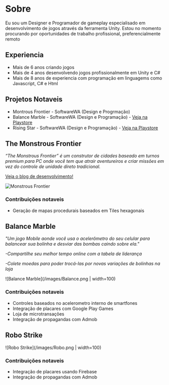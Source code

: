 # Sobre

Eu sou um Designer e  Programador de gameplay especialisado em desenvolvimento de jogos através da ferramenta Unity.
Estou no momento procurando por oportunidades de trabalho profissional, preferencialmente remoto

## Experiencia

- Mais de 6 anos criando jogos
- Mais de 4 anos desenvolvendo jogos profissionalmente em Unity e C#
- Mais de 8 anos de experiencia com programação em linguagems como Javascript, C# e Html

## Projetos Notaveis

- Montrous Frontier - SoftwareWA (Design e Progrmação)
- Balance Marble - SoftwareWA (Design e Programação) - [Veja na Playstore](https://play.google.com/store/apps/details?id=com.SoftwareWA.Game3/)
- Rising Star - SoftwareWA (Design e Programação) - [Veja na Playstore](https://play.google.com/store/apps/details?id=com.SoftwareWaLtda.RisingStar2/)

## The Monstrous Frontier

_“The Monstrous Frontier” é um construtor de cidades baseado em turnos premium para PC onde você tem que atrair aventureiros e criar missões em vez do controle de unidade direto tradicional._

[Veja o blog de desenvolvimento!](https://softwarewa.com/blog/3/)

![Monstrous Frontier](/images/MFGif.gif)


### Contribuições notaveis

- Geração de mapas procedurais baseados em Tiles hexagonais

## Balance Marble 

_"Um jogo Mobile aonde você usa o acelerômetro do seu celular para balancear sua bolinha e desviar das bombas caindo sobre ela."_

 _-Compartilhe seu melhor tempo online com a tabela de liderança_
 
 _-Colete moedas para poder trocá-las por novas variações de bolinhas na loja_

![Balance Marble](/images/Balance.png | width=100)

### Contribuições notaveis
- Controles baseados no acelerometro interno de smartfones
- Integração de placares com Google Play Games
- Loja de microtransações
- Integração de propagandas com Admob

## Robo Strike

![Robo Strike](/images/Robo.png | width=100)

### Contribuições notaveis
- Integração de placares usando Firebase
- Integração de propagandas com Admob
